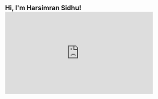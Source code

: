 <h2> Hi, I'm Harsimran Sidhu! <div style="width:480px"><iframe allow="fullscreen" frameBorder="0" height="270" src="https://giphy.com/embed/crv9T8AjS94IOBjDqO/video" width="480"></iframe></div></h2>
